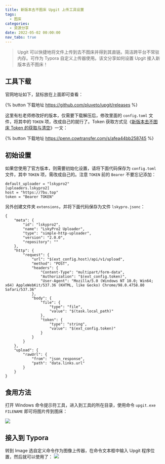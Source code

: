 ```yaml
---
title: 新版本去不图床 Upgit 上传工具设置
tags:
  - 图床
categories:
  - 资源分享
date: 2022-05-02 00:00:00
nav_tabs: true
---
```


> Upgit 可以快捷地将文件上传到去不图床并得到其直链。简洁跨平台不常驻内存。可作为 Typora 自定义上传器使用。该文分享如何设置 Upgit 接入新版本去不图床！

<!-- more -->

## 工具下载

官网地址如下，鼠标放在上面即可查看：

{% button 下载地址 https://github.com/pluveto/upgit/releases %}

这里有杜老师修改好的版本，仅需要下载解压后，修改里面的 `config.toml` 文件，将其中的 `TOKEN` 项，改成自己的就行了。Token 获取方式见《[新版本去不图床 Token 的获取与清空](https://dusays.com/454/)》一文：

{% button 下载地址 https://penn.cowtransfer.com/s/afea44bb258745 %}

## 初始设置

如果您使用了官方版本，则需要初始化设置，请将下面代码保存为 `config.toml` 文件，其中 `TOKEN` 项，需改成自己的。注意 `TOKEN` 前的 `Bearer` 不要忘记添加：

```
default_uploader = "lskypro2"
[uploaders.lskypro2]
host = "https://7bu.top"
token = "Bearer TOKEN"
```

另外创建文件夹 `extensions`，并将下面代码保存为文件 `lskypro.jsonc`：

```
{
    "meta": {
        "id": "lskypro2",
        "name": "LskyPro2 Uploader",
        "type": "simple-http-uploader",
        "version": "2.0.0",
        "repository": ""
    },
    "http": {
        "request": {
            "url": "$(ext_config.host)/api/v1/upload",
            "method": "POST",
            "headers": {
                "Content-Type": "multipart/form-data",
                "Authorization": "$(ext_config.token)",
                "User-Agent": "Mozilla/5.0 (Windows NT 10.0; Win64; x64) AppleWebKit/537.36 (KHTML, like Gecko) Chrome/98.0.4758.80 Safari/537.36"
            },
            "body": {
                "file": {
                    "type": "file",
                    "value": "$(task.local_path)"
                },
                "token": {
                    "type": "string",
                    "value": "$(ext_config.token)"
                }
            }
        }
    },
    "upload": {
        "rawUrl": {
            "from": "json_response",
            "path": "data.links.url"
        }
    }
}
```

## 食用方法

打开 Windows 命令提示符工具，进入到工具的所在目录，使用命令 `upgit.exe FILENAME` 即可将图片传到图床：

![](https://cdn.dusays.com/2022/05/459-1.jpg)

## 接入到 Typora

转到 Image 选自定义命令作为图像上传器，在命令文本框中输入 Upgit 程序位置，然后就可以使用了：
![](https://cdn.dusays.com/2022/05/459-2.jpg)
